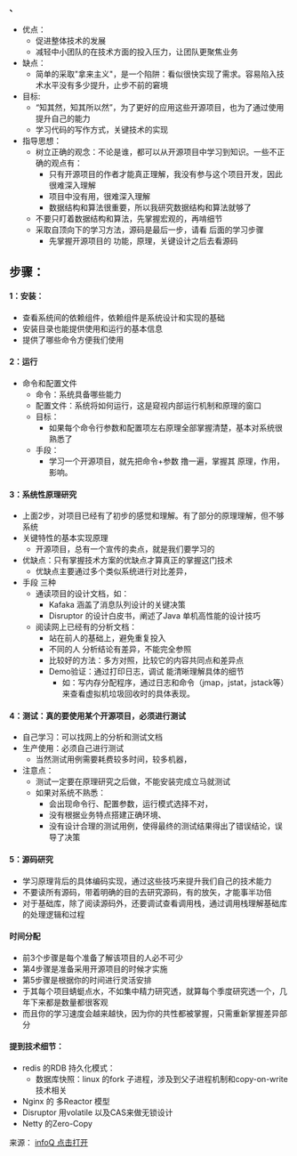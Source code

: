 #### 、
- 优点：
    - 促进整体技术的发展
    - 减轻中小团队的在技术方面的投入压力，让团队更聚焦业务
- 缺点：
    - 简单的采取"拿来主义"，是一个陷阱：看似很快实现了需求。容易陷入技术水平没有多少提升，止步不前的窘境
- 目标:
    - “知其然，知其所以然”，为了更好的应用这些开源项目，也为了通过使用提升自己的能力
    - 学习代码的写作方式，关键技术的实现
- 指导思想：
    - 树立正确的观念：不论是谁，都可以从开源项目中学习到知识。一些不正确的观点有：
        - 只有开源项目的作者才能真正理解，我没有参与这个项目开发，因此很难深入理解
        - 项目中没有用，很难深入理解
        - 数据结构和算法很重要，所以我研究数据结构和算法就够了
    - 不要只盯着数据结构和算法，先掌握宏观的，再啃细节
    - 采取自顶向下的学习方法，源码是最后一步，请看 后面的学习步骤
        - 先掌握开源项目的 功能，原理，关键设计之后去看源码
## 步骤：
#### 1：安装：
- 查看系统间的依赖组件，依赖组件是系统设计和实现的基础
- 安装目录也能提供使用和运行的基本信息
- 提供了哪些命令方便我们使用

#### 2：运行
-  命令和配置文件
    - 命令：系统具备哪些能力
    - 配置文件：系统将如何运行，这是窥视内部运行机制和原理的窗口    
    - 目标：
        - 如果每个命令行参数和配置项左右原理全部掌握清楚，基本对系统很熟悉了
    - 手段：
        - 学习一个开源项目，就先把命令+参数 撸一遍，掌握其 原理，作用，影响。

#### 3：系统性原理研究
- 上面2步，对项目已经有了初步的感觉和理解。有了部分的原理理解，但不够系统
- 关键特性的基本实现原理
    - 开源项目，总有一个宣传的卖点，就是我们要学习的
- 优缺点：只有掌握技术方案的优缺点才算真正的掌握这门技术
    - 优缺点主要通过多个类似系统进行对比差异，
- 手段 三种
    - 通读项目的设计文档，如：
        - Kafaka 涵盖了消息队列设计的关键决策
        - Disruptor 的设计白皮书，阐述了Java 单机高性能的设计技巧
    - 阅读网上已经有的分析文档：
        - 站在前人的基础上，避免重复投入
        - 不同的人 分析结论有差异，不能完全参照
        - 比较好的方法：多方对照，比较它的内容共同点和差异点
        - Demo验证：通过打印日志，调试 能清晰理解具体的细节
            - 如：写内存分配程序，通过日志和命令（jmap，jstat，jstack等）来查看虚拟机垃圾回收时的具体表现。
#### 4：测试：真的要使用某个开源项目，必须进行测试
- 自己学习：可以找网上的分析和测试文档
- 生产使用：必须自己进行测试
    - 当然测试用例需要耗费较多时间，较多机器，
- 注意点：
    - 测试一定要在原理研究之后做，不能安装完成立马就测试
    - 如果对系统不熟悉：
        - 会出现命令行、配置参数，运行模式选择不对，
        - 没有根据业务特点搭建正确环境、
        - 没有设计合理的测试用例，使得最终的测试结果得出了错误结论，误导了决策

#### 5：源码研究
- 学习原理背后的具体编码实现，通过这些技巧来提升我们自己的技术能力
- 不要读所有源码，带着明确的目的去研究源码，有的放矢，才能事半功倍
- 对于基础库，除了阅读源码外，还要调试查看调用栈，通过调用栈理解基础库的处理逻辑和过程

#### 时间分配
- 前3个步骤是每个准备了解该项目的人必不可少
- 第4步骤是准备采用开源项目的时候才实施
- 第5步骤是根据你的时间进行灵活安排
- 于其每个项目蜻蜓点水，不如集中精力研究透，就算每个季度研究透一个，几年下来都是数量都很客观
- 而且你的学习速度会越来越快，因为你的共性都被掌握，只需重新掌握差异部分

#### 提到技术细节：
- redis 的RDB 持久化模式：
    - 数据库快照：linux 的fork 子进程，涉及到父子进程机制和copy-on-write技术相关
- Nginx 的 多Reactor 模型
- Disruptor 用volatile 以及CAS来做无锁设计
- Netty 的Zero-Copy

来源： <a href="https://mp.weixin.qq.com/s?__biz=MjM5MDE0Mjc4MA==&mid=2651008023&idx=1&sn=015cec2f991a1b1ae547ef09fcab1b55&chksm=bdbed4448ac95d52ad1bd6734a5a2239ae8131990e2e584338b3dc2c7d788997fe7e4a5852b6&scene=0&key=c0e199d3788247a64c86c6c7b50f9cccce55eb6e70d743ba2cc87da4ebeb79e8f17e5185380baec9bf67cc4e218841517e4a05e778b8c4c4cdd65de8c79a03990a5edf2fa2b92435f994cbcefe8d7775&ascene=0&uin=NjYzNjkzMDQw&devicetype=iMac+MacBookAir7%2C2+OSX+OSX+10.12.6+build(16G1114)&version=12020810&nettype=WIFI&lang=zh_CN&fontScale=100&pass_ticket=ZQkDCroF0dqq0MJwvF9t3ZFgwyrO0qQ2OBcnC6bW7feb7aSl37ejisEM6TGFFuSs"> infoQ 点击打开</a>
